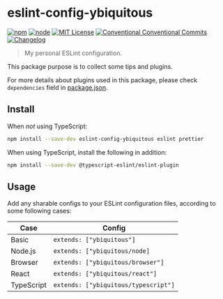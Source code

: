 # eslint-config-ybiquitous

[![npm](https://img.shields.io/npm/v/eslint-config-ybiquitous.svg)](https://www.npmjs.com/package/eslint-config-ybiquitous)
[![node](https://img.shields.io/node/v/eslint-config-ybiquitous.svg)](https://github.com/ybiquitous/eslint-config-ybiquitous)
[![MIT License](https://img.shields.io/github/license/ybiquitous/ybiq.svg)](LICENSE)
[![Conventional Conventional Commits](https://img.shields.io/badge/Conventional%20Commits-1.0.0-yellow.svg)](https://conventionalcommits.org)
[![Changelog](https://img.shields.io/badge/changelog-here-blue.svg)](CHANGELOG.md)

> My personal ESLint configuration.

This package purpose is to collect some tips and plugins.

For more details about plugins used in this package,
please check `dependencies` field in [package.json](package.json).

## Install

When _not_ using TypeScript:

```sh
npm install --save-dev eslint-config-ybiquitous eslint prettier
```

When using TypeScript, install the following in addition:

```sh
npm install --save-dev @typescript-eslint/eslint-plugin
```

## Usage

Add any sharable configs to your ESLint configuration files, according to some following cases:

| Case       | Config                               |
| ---------- | ------------------------------------ |
| Basic      | `extends: ["ybiquitous"]`            |
| Node.js    | `extends: ["ybiquitous/node]`        |
| Browser    | `extends: ["ybiquitous/browser"]`    |
| React      | `extends: ["ybiquitous/react"]`      |
| TypeScript | `extends: ["ybiquitous/typescript"]` |

